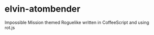 elvin-atombender
================

Impossible Mission themed Roguelike written in CoffeeScript and using rot.js
